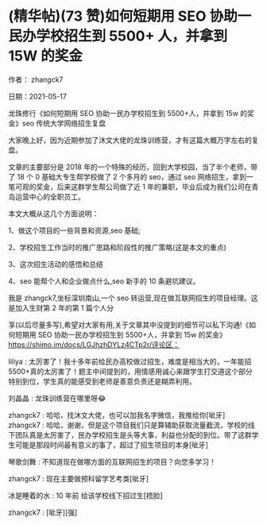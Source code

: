 
# (精华帖)(73 赞)如何短期用 SEO 协助一民办学校招生到 5500+ 人，并拿到 15W 的奖金

作者： zhangck7

日期：2021-05-17

龙珠修行《如何短期用 SEO 协助一民办学校招生到 5500+人，并拿到 15w 的奖金》seo 传统大学网络招生复盘

大家晚上好，因为近期参加了沐文大佬的龙珠训练营，才有这篇大概万字左右的复盘。

文章的主要部分是 2018 年的一个特殊的经历，回到大学校园，当了半个老师，带了 18 个 0 基础大专生帮学校做了 2 个多月的 seo，通过 seo 网络招生，拿到一笔可观的奖金，后来这群学生帮公司做了近 1 年的兼职，毕业后成为我们公司在青岛运营中心的全职员工。

本文大概从这几个方面说明：

1、做这个项目的一些背景和资源,seo 基础;

2、学校招生工作当时的推广思路和阶段性的推广策略(这是本文的重点)

3、这次招生活动的感悟和总结

4、seo 能帮个人和企业做点什么,seo 新手的 10 条避坑建议。

我是 zhangck7,坐标深圳南山,一个 seo 转运营,现在做互联网招生的项目经理。这是加入生财第 2 年的第 1 篇个人分

享(以后尽量多写),希望对大家有用,关于文章其中没提到的细节可以私下沟通!《如何短期用 SEO 协助一民办学校招生到 5500+人，并拿到 15w 的奖金》https://shimo.im/docs/LGJhzhDYLz4CTp2r/评论区：

liliya : 太厉害了！我十多年前给民办高校做过招生，难度是相当大的，一年能招 5500+真的太厉害了！题主中间提到的，用情感用诚心来跟学生打交道这个部分特别到位，学生真的能感受到老师是善意负责还是糊弄利用。

刘晶晶 : 龙珠训练营在哪里呀😂

zhangck7 : 哈哈，找沐文大佬，也可以加我名字微信，我推给你[呲牙] zhangck7 : 哈哈，谢谢，但是这个项目我们只是算辅助获取流量截流，学校的线下团队真是太厉害了，民办学校招生是头等大事，利益也分配的到位。带了这群学生可能是那段时间最有意义的事了，超过了招生项目的本身[呲牙]

琴歌剑舞 : 不知道现在做哪方面的互联网招生的项目？向您多学习！

zhangck7 : 现在主要做预科留学艺考类[呲牙]

冰是睡着的水 : 10 年前  给该学校线下招过生[捂脸]

zhangck7 : [呲牙][强]
